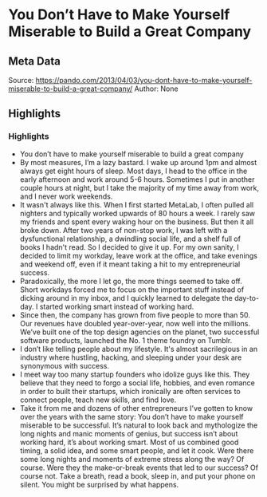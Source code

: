 # You Don’t Have to Make Yourself Miserable to Build a Great Company

## Meta Data

Source:  https://pando.com/2013/04/03/you-dont-have-to-make-yourself-miserable-to-build-a-great-company/ 
Author: None

## Highlights

### Highlights

- You don’t have to make yourself miserable to build a great company
- By most measures, I’m a lazy bastard. I wake up around 1pm and almost always get eight hours of sleep. Most days, I head to the office in the early afternoon and work around 5-6 hours. Sometimes I put in another couple hours at night, but I take the majority of my time away from work, and I never work weekends.
- It wasn't always like this. When I first started MetaLab, I often pulled all nighters and typically worked upwards of 80 hours a week. I rarely saw my friends and spent every waking hour on the business. But then it all broke down. After two years of non-stop work, I was left with a dysfunctional relationship, a dwindling social life, and a shelf full of books I hadn't read. So I decided to give it up. For my own sanity, I decided to limit my workday, leave work at the office, and take evenings and weekend off, even if it meant taking a hit to my entrepreneurial success.
- Paradoxically, the more I let go, the more things seemed to take off. Short workdays forced me to focus on the important stuff instead of dicking around in my inbox, and I quickly learned to delegate the day-to-day. I started working smart instead of working hard.
- Since then, the company has grown from five people to more than 50. Our revenues have doubled year-over-year, now well into the millions. We’ve built one of the top design agencies on the planet, two successful software products, launched the No. 1 theme foundry on Tumblr.
- I don’t like telling people about my lifestyle. It's almost sacrilegious in an industry where hustling, hacking, and sleeping under your desk are synonymous with success.
- I meet way too many startup founders who idolize guys like this. They believe that they need to forgo a social life, hobbies, and even romance in order to built their startups, which ironically are often services to connect people, teach new skills, and find love.
- Take it from me and dozens of other entrepreneurs I’ve gotten to know over the years with the same story: You don’t have to make yourself miserable to be successful. It’s natural to look back and mythologize the long nights and manic moments of genius, but success isn’t about working hard, it’s about working smart. Most of us combined good timing, a solid idea, and some smart people, and let it cook. Were there some long nights and moments of extreme stress along the way? Of course. Were they the make-or-break events that led to our success? Of course not.
  Take a breath, read a book, sleep in, and put your phone on silent. You might be surprised by what happens.
